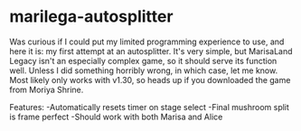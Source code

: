 # marilega-autosplitter

Was curious if I could put my limited programming experience to use, and here it is: my first attempt at an autosplitter. It's very simple, but MarisaLand Legacy isn't an especially complex game, so it should serve its function well. Unless I did something horribly wrong, in which case, let me know.
Most likely only works with v1.30, so heads up if you downloaded the game from Moriya Shrine.


Features:
-Automatically resets timer on stage select
-Final mushroom split is frame perfect
-Should work with both Marisa and Alice
